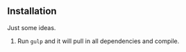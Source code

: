 ## Installation

Just some ideas.

1. Run `gulp` and it will pull in all dependencies and compile.

